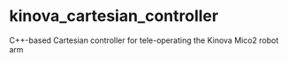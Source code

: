 # kinova_cartesian_controller
C++-based Cartesian controller for tele-operating the Kinova Mico2 robot arm
